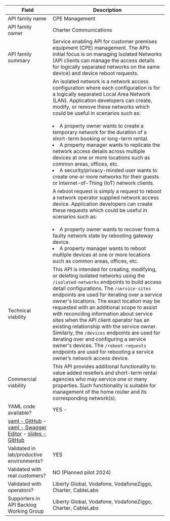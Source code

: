 | **Field** | Description |
| --- | --- |
| API family name | CPE Management |
| API family owner | Charter Communications |
| API family summary | Service enabling API for customer premises equipment (CPE) management. The APIs initial focus is on managing Isolated Networks (API clients can manage the access details for logically separated networks on the same device) and device reboot requests. |
|| An isolated network is a network access configuration where each configuration is for a logically separated Local Area Network (LAN). Application developers can create, modify, or remove these networks which could be useful in scenarios such as: <br><br><li>A property owner wants to create a temporary network for the duration of a short-term booking or long-term rental. </li><li>A property manager wants to replicate the network access details across multiple devices at one or more locations such as common areas, offices, etc. </li><li>A security/privacy-minded user wants to create one or more networks for their guests or Internet-of-Thing (IoT) network clients. </li>|
|| A reboot request is simply a request to reboot a network operator supplied network access device. Application developers can create these requests which could be useful in scenarios such as: <br><br><li>A property owner wants to recover from a faulty network state by rebooting gateway device. </li><li>A property manager wants to reboot multiple devices at one or more locations such as common areas, offices, etc. </li> |
| Technical viability |This API is intended for creating, modifying, or deleting isolated networks using the `/isolated-networks` endpoints to build access detail configurations. The `/service-sites` endpoints are used for iterating over a service owner's locations. The exact location may be requested with an additional scope to assist with reconciling information about service sites when the API client operator has an existing relationship with the service owner. Similarly, the `/devices` endpoints are used for iterating over and configuring a service owner's devices. The `/reboot-requests` endpoints are used for rebooting a service owner’s network access device.  |
| Commercial viability | This API provides additional functionality to value added resellers and short-term rental agencies who may service one or many properties. Such functionality is suitable for management of the home router and its corresponding network(s). |
| YAML code available? | YES -
[yaml - GitHub](https://github.com/caubut-charter/WorkingGroups/blob/feat/api-proposal-cpe-mgmt/APIBacklog/documentation/SupportingDocuments/others/cpe-management-api.yaml) - [yaml - Swagger Editor](https://editor.swagger.io/?url=https://raw.githubusercontent.com/caubut-charter/WorkingGroups/feat/api-proposal-cpe-mgmt/APIBacklog/documentation/SupportingDocuments/others/cpe-management-api.yaml) - [slides - GitHub](https://github.com/caubut-charter/WorkingGroups/blob/feat/api-proposal-cpe-mgmt/APIBacklog/documentation/SupportingDocuments/others/cpe-management-api.pptx) <br> |
| Validated in lab/productive environments? | YES <br> |
| Validated with real customers? | NO (Planned pilot 2024) <br> |
| Validated with operators? | Liberty Global, Vodafone, VodafoneZiggo, Charter, CableLabs |
| Supporters in API Backlog Working Group | Liberty Global, Vodafone, VodafoneZiggo, Charter, CableLabs |
